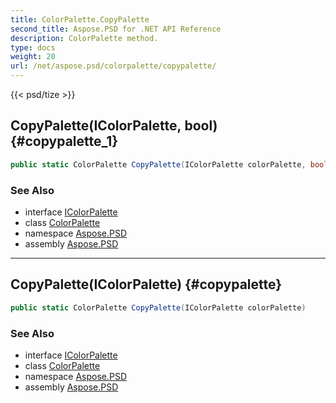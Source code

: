 ```yaml
---
title: ColorPalette.CopyPalette
second_title: Aspose.PSD for .NET API Reference
description: ColorPalette method. 
type: docs
weight: 20
url: /net/aspose.psd/colorpalette/copypalette/
---
```

{{< psd/tize >}}
## CopyPalette(IColorPalette, bool) {#copypalette_1}

```csharp
public static ColorPalette CopyPalette(IColorPalette colorPalette, bool useCompactPalette)
```

### See Also

* interface [IColorPalette](../../icolorpalette/)
* class [ColorPalette](../)
* namespace [Aspose.PSD](../../colorpalette/)
* assembly [Aspose.PSD](../../../)

---

## CopyPalette(IColorPalette) {#copypalette}

```csharp
public static ColorPalette CopyPalette(IColorPalette colorPalette)
```

### See Also

* interface [IColorPalette](../../icolorpalette/)
* class [ColorPalette](../)
* namespace [Aspose.PSD](../../colorpalette/)
* assembly [Aspose.PSD](../../../)


